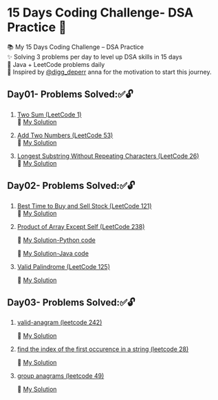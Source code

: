 # 15 Days Coding Challenge- DSA Practice 🚀

📚 My 15 Days Coding Challenge – DSA Practice  
✨ Solving 3 problems per day to level up DSA skills in 15 days  
📌 Java + LeetCode problems daily  
🙏 Inspired by [@digg_deperr](https://github.com/diggdeeper) anna for the motivation to start this journey.


## Day01- Problems Solved:✅🔓 

1. [Two Sum (LeetCode 1)](https://leetcode.com/problems/two-sum/)  
   🔗 [My Solution](https://github.com/GayathriPrasanna/15-Days-DSA-Challenge/blob/2b5b89f0328f888634ffaa4b8b9d59da01676216/1-two-sum/two-sum.java)

2. [Add Two Numbers (LeetCode 53)](https://leetcode.com/problems/add-two-numbers/)  
   🔗 [My Solution](https://github.com/GayathriPrasanna/15-Days-DSA-Challenge/tree/8dfde14eea9de0a5e299857327b69fdd135e1ef3/26-remove-duplicates-from-sorted-array)

3. [Longest Substring Without Repeating Characters (LeetCode 26)](https://leetcode.com/problems/longest-substring-without-repeating-characters/)  
   🔗 [My Solution](https://github.com/GayathriPrasanna/15-Days-DSA-Challenge/tree/ab1f77570cc65cf6e798e0294dbdeec7a75eda05/53-maximum-subarray)


## Day02- Problems Solved:✅🔓

   1. [Best Time to Buy and Sell Stock (LeetCode 121)](https://leetcode.com/problems/best-time-to-buy-and-sell-stock/)  
   🔗 [My Solution](https://github.com/GayathriPrasanna/15-Days-DSA-Challenge/blob/a33a116d2e4ea6808839b1040020698b9a91af8e/121-best-time-to-buy-and-sell-stock/best-time-to-buy-and-sell-stock.java)

2. [Product of Array Except Self (LeetCode 238)](https://leetcode.com/problems/product-of-array-except-self/)  

   🔗 [My Solution-Python code](https://github.com/GayathriPrasanna/15-Days-DSA-Challenge/blob/9c25894f842ea4cded53fee128e4ae8cb306be99/238-product-of-array-except-self/product-of-array-except-self.py)

   🔗 [My Solution-Java code](https://github.com/GayathriPrasanna/15-Days-DSA-Challenge/blob/9c25894f842ea4cded53fee128e4ae8cb306be99/238-product-of-array-except-self/product-of-array-except-self.java)

4. [Valid Palindrome (LeetCode 125)](https://leetcode.com/problems/valid-palindrome/) 

   🔗 [My Solution](https://github.com/GayathriPrasanna/15-Days-DSA-Challenge/blob/9c25894f842ea4cded53fee128e4ae8cb306be99/125-valid-palindrome/valid-palindrome.java)


## Day03- Problems Solved:✅🔓

1. [valid-anagram (leetcode 242)](https://leetcode.com/problems/valid-anagram/description/)

   🔗 [My Solution](https://github.com/GayathriPrasanna/15-Days-DSA-Challenge/blob/7701b282ce7b81506aca9f9e112d40b314fb9b9f/242-valid-anagram/valid-anagram.java)

3. [find the index of the first occurence in a string (leetcode 28)](https://leetcode.com/problems/find-the-index-of-the-first-occurrence-in-a-string/)
   
   🔗 [My Solution](https://github.com/GayathriPrasanna/15-Days-DSA-Challenge/blob/7701b282ce7b81506aca9f9e112d40b314fb9b9f/28-find-the-index-of-the-first-occurrence-in-a-string/find-the-index-of-the-first-occurrence-in-a-string.java)
5. [group anagrams (leetcode 49) ](https://leetcode.com/problems/group-anagrams/)
     
   🔗 [My Solution](https://github.com/GayathriPrasanna/15-Days-DSA-Challenge/blob/7701b282ce7b81506aca9f9e112d40b314fb9b9f/49-group-anagrams/group-anagrams.java)

